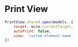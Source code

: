Print View
===============

```js
PrintView.shared.open(models, {
    target: e&&e.currentTarget,
    autoPrint: false,
    view: 'custom-element-name'
})
```